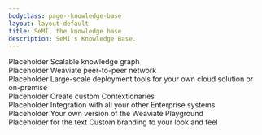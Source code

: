 ```yaml
---
bodyclass: page--knowledge-base
layout: layout-default
title: SeMI, the knowledge base
description: SeMI's Knowledge Base.
---
```


<article class="container">
<section>
<a id="KG">
Placeholder Scalable knowledge graph
</a>
</section>
<section>
Placeholder Weaviate peer-to-peer network
</section>
<section>
Placeholder Large-scale deployment tools for your own cloud solution or on-premise
</section>
<section>
Placeholder Create custom Contextionaries
</section>
<section>
Placeholder Integration with all your other Enterprise systems
</section>
<section>
Placeholder Your own version of the Weaviate Playground
</section>
<section>
Placeholder for the text Custom branding to your look and feel
</section>
</article>
